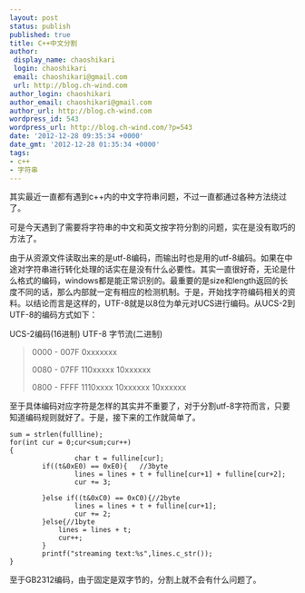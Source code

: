```yaml
---
layout: post
status: publish
published: true
title: C++中文分割
author:
 display_name: chaoshikari
 login: chaoshikari
 email: chaoshikari@gmail.com
 url: http://blog.ch-wind.com
author_login: chaoshikari
author_email: chaoshikari@gmail.com
author_url: http://blog.ch-wind.com
wordpress_id: 543
wordpress_url: http://blog.ch-wind.com/?p=543
date: '2012-12-28 09:35:34 +0000'
date_gmt: '2012-12-28 01:35:34 +0000'
tags:
- c++
- 字符串
---
```

其实最近一直都有遇到c++内的中文字符串问题，不过一直都通过各种方法绕过了。


可是今天遇到了需要将字符串的中文和英文按字符分割的问题，实在是没有取巧的方法了。


由于从资源文件读取出来的是utf-8编码，而输出时也是用的utf-8编码。如果在中途对字符串进行转化处理的话实在是没有什么必要性。其实一直很好奇，无论是什么格式的编码，windows都是能正常识别的。最重要的是size和length返回的长度不同的话，那么内部就一定有相应的检测机制。于是，开始找字符编码相关的资料。以结论而言是这样的，UTF-8就是以8位为单元对UCS进行编码。从UCS-2到UTF-8的编码方式如下：


UCS-2编码(16进制) UTF-8 字节流(二进制)



> 
> 0000 - 007F 0xxxxxxx
> 
> 
> 0080 - 07FF 110xxxxx 10xxxxxx
> 
> 
> 0800 - FFFF 1110xxxx 10xxxxxx 10xxxxxx
> 
> 
> 


至于具体编码对应字符是怎样的其实并不重要了，对于分割utf-8字符而言，只要知道编码规则就好了。于是，接下来的工作就简单了。



```
sum = strlen(fullline);
for(int cur = 0;cur<sum;cur++)
{		
                char t = fulline[cur];
		if((t&0xE0) == 0xE0){	//3byte
				lines = lines + t + fulline[cur+1] + fulline[cur+2];
				cur += 3;

		}else if((t&0xC0) == 0xC0){//2byte
				lines = lines + t + fulline[cur+1];
				cur += 2;
		}else{//1byte
			lines = lines + t;
			cur++;
		}
		printf("streaming text:%s",lines.c_str());
}
```

至于GB2312编码，由于固定是双字节的，分割上就不会有什么问题了。


